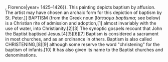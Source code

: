 , Florence|year= 1425–1426}}. This painting depicts baptism by affusion. The artist may have chosen an archaic form for this depiction of baptism by St. Peter.]] BAPTISM (from the Greek noun βάπτισμα _baptisma_; see below) is a Christian rite of admission and adoption,[1] almost invariably with the use of water, into Christianity.[2][3] The synoptic gospels recount that John the Baptist baptised Jesus.[4][5][6][7] Baptism is considered a sacrament in most churches, and as an ordinance in others. Baptism is also called CHRISTENING,[8][9] although some reserve the word "christening" for the baptism of infants.[10] It has also given its name to the Baptist churches and denominations.
